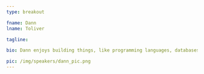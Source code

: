 ```yaml
---
type: breakout

fname: Dann 
lname: Toliver 

tagline: 

bio: Dann enjoys building things, like programming languages, databases, distributed systems, communities of smart friendly humans, and pony castles with his two year old.

pic: /img/speakers/dann_pic.png
---
```

